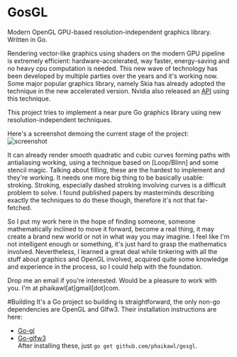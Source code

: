 GosGL
=====
  
Modern OpenGL GPU-based resolution-independent graphics library. Written in Go.  
  
Rendering vector-like graphics using shaders on the modern GPU pipeline is extremely efficient: hardware-accelerated, way faster, energy-saving and no heavy cpu computation is needed. This new wave of technology has been developed by multiple parties over the years and it's working now. Some major popular graphics library, namely Skia has already adopted the technique in the new accelerated version. Nvidia also released an [API](https://developer.nvidia.com/nv-path-rendering) using this technique.

This project tries to implement a near pure Go graphics library using new resolution-independent techniques.
  
Here's a screenshot demoing the current stage of the project:  
![screenshot](http://s22.postimg.org/vbu6ub40h/Screenshot_from_2014_05_04_18_53_49.png)  

It can already render smooth quadratic and cubic curves forming paths with antialiasing working, using a technique based on [Loop/Blinn] and some stencil magic. Talking about filling, these are the hardest to implement and they're working. It needs one more big thing to be basically usable: stroking. Stroking, especially dashed stroking involving curves is a difficult problem to solve. I found published papers by masterminds describing exactly the techniques to do these though, therefore it's not that far-fetched.  
    
So I put my work here in the hope of finding someone, someone mathematically inclined to move it forward, become a real thing, it may create a brand new world or not in what way you may imagine. I feel like I'm not intelligent enough or something, it's just hard to grasp the mathematics involved. Nevertheless, I learned a great deal while tinkering with all the stuff about graphics and OpenGL involved, acquired quite some knowledge and experience in the process, so I could help with the foundation.

Drop me an email if you're interested. Would be a pleasure to work with you.
I'm at phaikawl[at]gmail[dot]com.

#Building
It's a Go project so building is straightforward, the only non-go dependencies are OpenGL and Glfw3.
Their installation instructions are here:
* [Go-gl](https://github.com/go-gl/gl)
* [Go-glfw3](https://github.com/go-gl/glfw3)  
After installing these, just `go get github.com/phaikawl/gosgl`.
